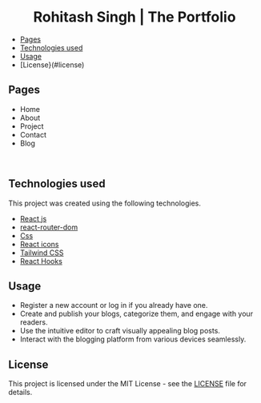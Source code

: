 <h1 align ="center" >Rohitash Singh | The Portfolio</h1>

  * [Pages](#pages)
  * [Technologies used](#technologies-used)
  * [Usage](#usage)
  * [License}(#license)

##  Pages

- Home
- About
- Project 
- Contact
- Blog

<br/>

##  Technologies used

This project was created using the following technologies.

- [React js ](https://www.npmjs.com/package/react)
- [react-router-dom](https://www.npmjs.com/package/react-router-dom) 
- [Css](https://developer.mozilla.org/en-US/docs/Web/CSS) 
- [React icons](https://react-icons.github.io/react-icons/) 
 - [Tailwind CSS](https://tailwindcss.com/)
- [React Hooks  ](https://reactjs.org/docs/hooks-intro.html) 

## Usage

- Register a new account or log in if you already have one.
- Create and publish your blogs, categorize them, and engage with your readers.
- Use the intuitive editor to craft visually appealing blog posts.
- Interact with the blogging platform from various devices seamlessly.

## License

This project is licensed under the MIT License - see the [LICENSE](LICENSE) file for details.

